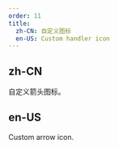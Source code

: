 ```yaml
---
order: 11
title:
  zh-CN: 自定义图标
  en-US: Custom handler icon
---
```


## zh-CN

自定义箭头图标。

## en-US

Custom arrow icon.
